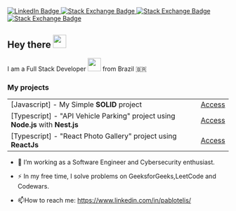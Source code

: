<div id="badges">
  <a target="_blank" href="https://www.linkedin.com/in/pablotelis/">
    <img src="https://img.shields.io/badge/LinkedIn-blue?style=for-the-badge&logo=linkedin&logoColor=white" alt="LinkedIn Badge"/>
  </a>
   <a target="_blank" href="https://stackexchange.com/users/6503539/teliz?tab=accounts">
    <img src="https://img.shields.io/badge/StackExchange-orange?style=for-the-badge&logo=stackexchange&logoColor=White" alt="Stack Exchange Badge"/>
  </a>
  <a target="_blank" href="https://leetcode.com/user4448wG/">
    <img src="https://img.shields.io/badge/LeetCode-e1e1e1?style=for-the-badge&logo=leetcode&logoColor=orange" alt="Stack Exchange Badge"/>
  </a>
    <a target="_blank" href="https://www.codewars.com/users/teliz/stats">
    <img src="https://img.shields.io/badge/codewars-B1361E?style=for-the-badge&logo=codewars&logoColor=white" alt="Stack Exchange Badge"/>
  </a>
</div>
<img src="https://komarev.com/ghpvc/?username=BillRizer&style=flat-square&color=blue" alt=""/>

<h2>
  Hey there
  <img src="https://media.giphy.com/media/hvRJCLFzcasrR4ia7z/giphy.gif" width="30px"/>
</h2>

I am a Full Stack Developer <img src="https://media.giphy.com/media/WUlplcMpOCEmTGBtBW/giphy.gif" width="30"> from Brazil 🇧🇷

<h3> My projects</h3>
<table>
  <tr>
    <td>[Javascript] - My Simple <b>SOLID</b> project </td>
    <td><a target="_blank" href="https://github.com/BillRizer/solid-typescript-sharebutton">Access</a></td>
    </tr><tr>
  <td>[Typescript] - "API Vehicle Parking" project using <b>Node.js</b> with <b>Nest.js</b></td>
    <td><a target="_blank" href="https://github.com/BillRizer/api-parking">Access</a></td>
  </tr>
  <tr>
  <td>[Typescript] - "React Photo Gallery" project using <b>ReactJs</b></td>
    <td><a target="_blank" href="https://github.com/BillRizer/reactjs-photo-gallery">Access</a></td>
  </tr>
  </table>


- :telescope: I’m working as a Software Engineer and Cybersecurity enthusiast.

- :zap: In my free time, I solve problems on GeeksforGeeks,LeetCode and Codewars.

- :mailbox:How to reach me: https://www.linkedin.com/in/pablotelis/





